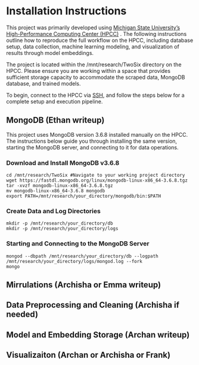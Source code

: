 # Installation Instructions

This project was primarily developed using [Michigan State University’s High-Performance Computing Center (HPCC)](https://icer.msu.edu/) . The following instructions outline how to reproduce the full workflow on the HPCC, including database setup, data collection, machine learning modeling, and visualization of results through model embeddings.

The project is located within the /mnt/research/TwoSix directory on the HPCC. Please ensure you are working within a space that provides sufficient storage capacity to accommodate the scraped data, MongoDB database, and trained models.

To begin, connect to the HPCC via [SSH](https://docs.icer.msu.edu/Connect_to_HPCC_System/), and follow the steps below for a complete setup and execution pipeline.

## MongoDB (Ethan writeup)

This project uses MongoDB version 3.6.8 installed manually on the HPCC. The instructions below guide you through installing the same version, starting the MongoDB server, and connecting to it for data operations. 

### Download and Install MongoDB v3.6.8
```
cd /mnt/research/TwoSix #Navigate to your working project directory
wget https://fastdl.mongodb.org/linux/mongodb-linux-x86_64-3.6.8.tgz
tar -xvzf mongodb-linux-x86_64-3.6.8.tgz
mv mongodb-linux-x86_64-3.6.8 mongodb
export PATH=/mnt/research/your_directory/mongodb/bin:$PATH
```
### Create Data and Log Directories
```
mkdir -p /mnt/research/your_directory/db
mkdir -p /mnt/research/your_directory/logs
```

### Starting and Connecting to the MongoDB Server
```
mongod --dbpath /mnt/research/your_directory/db --logpath /mnt/research/your_directory/logs/mongod.log --fork
mongo
```


## Mirrulations (Archisha or Emma writeup)

## Data Preprocessing and Cleaning (Archisha if needed)

## Model and Embedding Storage (Archan writeup)

## Visualizaiton (Archan or Archisha or Frank)

